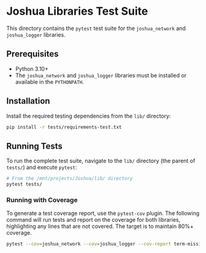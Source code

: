 # Joshua Libraries Test Suite

This directory contains the `pytest` test suite for the `joshua_network` and `joshua_logger` libraries.

## Prerequisites

- Python 3.10+
- The `joshua_network` and `joshua_logger` libraries must be installed or available in the `PYTHONPATH`.

## Installation

Install the required testing dependencies from the `lib/` directory:

```bash
pip install -r tests/requirements-test.txt
```

## Running Tests

To run the complete test suite, navigate to the `lib/` directory (the parent of `tests/`) and execute `pytest`:

```bash
# From the /mnt/projects/Joshua/lib/ directory
pytest tests/
```

### Running with Coverage

To generate a test coverage report, use the `pytest-cov` plugin. The following command will run tests and report on the coverage for both libraries, highlighting any lines that are not covered. The target is to maintain 80%+ coverage.

```bash
pytest --cov=joshua_network --cov=joshua_logger --cov-report term-missing tests/
```
